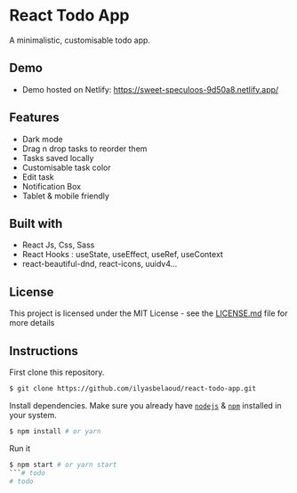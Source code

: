 # React Todo App

A minimalistic, customisable todo app.

## Demo

- Demo hosted on Netlify: https://sweet-speculoos-9d50a8.netlify.app/

## Features

- Dark mode
- Drag n drop tasks to reorder them
- Tasks saved locally
- Customisable task color
- Edit task
- Notification Box
- Tablet & mobile friendly

## Built with

- React Js, Css, Sass
- React Hooks : useState, useEffect, useRef, useContext
- react-beautiful-dnd, react-icons, uuidv4...

## License

This project is licensed under the MIT License - see the [LICENSE.md](LICENSE.md) file for more details



## Instructions

First clone this repository.
```bash
$ git clone https://github.com/ilyasbelaoud/react-todo-app.git
```

Install dependencies. Make sure you already have [`nodejs`](https://nodejs.org/en/) & [`npm`](https://www.npmjs.com/) installed in your system.
```bash
$ npm install # or yarn
```

Run it
```bash
$ npm start # or yarn start
```# todo
# todo
